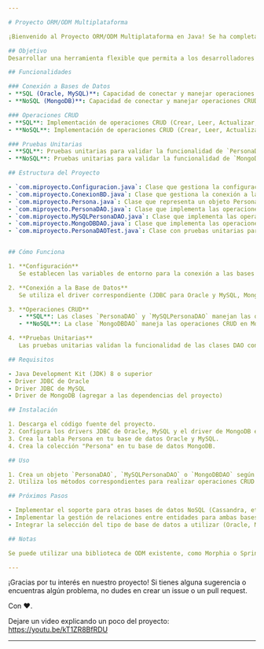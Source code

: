 ```yaml
---

# Proyecto ORM/ODM Multiplataforma 

¡Bienvenido al Proyecto ORM/ODM Multiplataforma en Java! Se ha completado la funcionalidad para trabajar tanto con bases de datos SQL como NoSQL.

## Objetivo
Desarrollar una herramienta flexible que permita a los desarrolladores manejar objetos Java con diferentes tipos de bases de datos, incluyendo soporte para bases de datos SQL y NoSQL.

## Funcionalidades

### Conexión a Bases de Datos
- **SQL (Oracle, MySQL)**: Capacidad de conectar y manejar operaciones CRUD con Oracle y MySQL.
- **NoSQL (MongoDB)**: Capacidad de conectar y manejar operaciones CRUD con MongoDB.

### Operaciones CRUD
- **SQL**: Implementación de operaciones CRUD (Crear, Leer, Actualizar, Eliminar) para Oracle y MySQL.
- **NoSQL**: Implementación de operaciones CRUD (Crear, Leer, Actualizar, Eliminar) para MongoDB.

### Pruebas Unitarias
- **SQL**: Pruebas unitarias para validar la funcionalidad de `PersonaDAO` en Oracle y MySQL.
- **NoSQL**: Pruebas unitarias para validar la funcionalidad de `MongoDBDAO`.

## Estructura del Proyecto

- `com.miproyecto.Configuracion.java`: Clase que gestiona la configuración de las conexiones a las bases de datos.
- `com.miproyecto.ConexionBD.java`: Clase que gestiona la conexión a las bases de datos (Oracle, MySQL, MongoDB).
- `com.miproyecto.Persona.java`: Clase que representa un objeto Persona con atributos como id, nombre, apellido y edad.
- `com.miproyecto.PersonaDAO.java`: Clase que implementa las operaciones CRUD para la entidad Persona en Oracle.
- `com.miproyecto.MySQLPersonaDAO.java`: Clase que implementa las operaciones CRUD para la entidad Persona en MySQL.
- `com.miproyecto.MongoDBDAO.java`: Clase que implementa las operaciones CRUD para la entidad Persona en MongoDB.
- `com.miproyecto.PersonaDAOTest.java`: Clase con pruebas unitarias para validar las funciones de conectar y CRUD en las 3 bases de datos.


## Cómo Funciona

1. **Configuración**  
   Se establecen las variables de entorno para la conexión a las bases de datos (`DATABASE_URL`, `DATABASE_USER`, `DATABASE_PASSWORD`, `MYSQL_URL`, `MYSQL_USER`, `MYSQL_PASSWORD`, `MONGODB_URL`, `MONGODB_DATABASE`, `MONGODB_COLLECTION`).

2. **Conexión a la Base de Datos**  
   Se utiliza el driver correspondiente (JDBC para Oracle y MySQL, MongoDB driver para MongoDB) para conectar a la base de datos.

3. **Operaciones CRUD**  
   - **SQL**: Las clases `PersonaDAO` y `MySQLPersonaDAO` manejan las operaciones CRUD en Oracle y MySQL respectivamente.
   - **NoSQL**: La clase `MongoDBDAO` maneja las operaciones CRUD en MongoDB.

4. **Pruebas Unitarias**  
   Las pruebas unitarias validan la funcionalidad de las clases DAO con diferentes escenarios en Oracle, MySQL y MongoDB.

## Requisitos

- Java Development Kit (JDK) 8 o superior
- Driver JDBC de Oracle
- Driver JDBC de MySQL
- Driver de MongoDB (agregar a las dependencias del proyecto)

## Instalación

1. Descarga el código fuente del proyecto.
2. Configura los drivers JDBC de Oracle, MySQL y el driver de MongoDB en el classpath.
3. Crea la tabla Persona en tu base de datos Oracle y MySQL.
4. Crea la colección "Persona" en tu base de datos MongoDB.

## Uso

1. Crea un objeto `PersonaDAO`, `MySQLPersonaDAO` o `MongoDBDAO` según la base de datos que vayas a usar.
2. Utiliza los métodos correspondientes para realizar operaciones CRUD sobre la entidad Persona.

## Próximos Pasos

- Implementar el soporte para otras bases de datos NoSQL (Cassandra, etc.).
- Implementar la gestión de relaciones entre entidades para ambas bases de datos.
- Integrar la selección del tipo de base de datos a utilizar (Oracle, MySQL o MongoDB) a través de una configuración más robusta.

## Notas

Se puede utilizar una biblioteca de ODM existente, como Morphia o Spring Data MongoDB, para simplificar el proceso de generación de consultas.

---
```


¡Gracias por tu interés en nuestro proyecto! Si tienes alguna sugerencia o encuentras algún problema, no dudes en crear un issue o un pull request.

Con ❤️.

Dejare un video explicando un poco del proyecto:  https://youtu.be/kT1ZR8BfRDU

---

